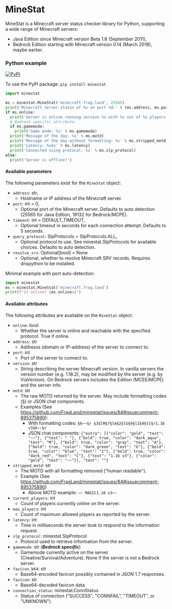 MineStat
========

MineStat is a Minecraft server status checker library for Python, supporting a wide range of Minecraft servers:
- Java Edition since Minecraft version Beta 1.8 (September 2011),
- Bedrock Edition starting with Minecraft version 0.14 (March 2018), maybe earlier.

### Python example

[![PyPI](https://img.shields.io/pypi/v/minestat?color=green&label=PyPI%20package&style=plastic)](https://pypi.org/project/minestat/)

To use the PyPI package: `pip install minestat`

```python
import minestat

ms = minestat.MineStat('minecraft.frag.land', 25565)
print('Minecraft server status of %s on port %d:' % (ms.address, ms.port))
if ms.online:
  print('Server is online running version %s with %s out of %s players.' % (ms.version, ms.current_players, ms.max_players))
  # Bedrock-specific attribute:
  if ms.gamemode:
    print('Game mode: %s' % ms.gamemode)
  print('Message of the day: %s' % ms.motd)
  print('Message of the day without formatting: %s' % ms.stripped_motd)
  print('Latency: %sms' % ms.latency)
  print('Connected using protocol: %s' % ms.slp_protocol)
else:
  print('Server is offline!')
```

#### Available parameters
The following parameters exist for the `MineStat` object:

- `address`: str,
  - Hostname or IP address of the Minecraft server.
- `port`: int = 0,
  - Optional port of the Minecraft server. Defaults to auto detection (25565 for Java Edition, 19132 for Bedrock/MCPE).
- `timeout`: int = DEFAULT_TIMEOUT,
  - Optional timeout in seconds for each connection attempt. Defaults to 5 seconds.
- `query_protocol`: SlpProtocols = SlpProtocols.ALL,
  - Optional protocol to use. See minestat.SlpProtocols for available choices. Defaults to auto detection.
- `resolve_srv`: Optional[bool] = None
  - Optional, whether to resolve Minecraft SRV records. Requires dnspython to be installed.


Minimal example with port auto-detection:
```python
import minestat
ms = minestat.MineStat('minecraft.frag.land')
print(f"Is online? {ms.online=}")
```

#### Available attributes
The following attributes are available on the `MineStat` object:

- `online`: bool
  - Whether the server is online and reachable with the specified protocol. True if online.
- `address`: str
  - Addresss (domain or IP-address) of the server to connect to.
- `port`: int
  - Port of the server to connect to.
- `version`: str
  - String describing the server Minecraft version. In vanilla servers the version number (e.g. 1.18.2),
    may be modified by the server (e.g. by ViaVersion). On Bedrock servers includes the Edition (MCEE/MCPE)
    and the server info.
- `motd`: str
  - The raw MOTD returned by the server. May include formatting codes (§) or JSON chat components.
  - Examples (See https://github.com/FragLand/minestat/issues/84#issuecomment-895375890):
    - With formatting codes: `§6~~§r §3§lM§7§lA§2§lG§9§lI§4§lC§r1.16 v3§6~~§r`
    - JSON chat components: `{"extra": [{"color": "gold", "text": "~~"}, {"text": " "}, {"bold": true, "color": "dark_aqua", "text": "M"}, {"bold": true, "color": "gray", "text": "A"}, {"bold": true, "color": "dark_green", "text": "G"}, {"bold": true, "color": "blue", "text": "I"}, {"bold": true, "color": "dark_red", "text": "C"}, {"text": "1.16 v3"}, {"color": "gold", "text": "~~"}], "text": ""}`
- `stripped_motd`: str
  - The MOTD with all formatting removed ("human readable").
  - Example (See https://github.com/FragLand/minestat/issues/84#issuecomment-895375890)
    - Above MOTD example: `~~ MAGIC1.16 v3~~`
- `current_players`: int
  - Count of players currently online on the server.
- `max_players`: int
  - Count of maximum allowed players as reported by the server.
- `latency`: int
  - Time in milliseconds the server took to respond to the information request.
- `slp_protocol`: minestat.SlpProtocol
  - Protocol used to retrieve information from the server.
- `gamemode`: str (***Bedrock specific***)
  - Gamemode currently active on the server (Creative/Survival/Adventure). None if the server is not a Bedrock server.
- `favicon_b64`: str
  - Base64-encoded favicon possibly contained in JSON 1.7 responses.
- `favicon`: str
  - Base64-decoded favicon data.
- `connection_status`: minestat.ConnStatus
  - Status of connection ("SUCCESS", "CONNFAIL", "TIMEOUT", or "UNKNOWN").
